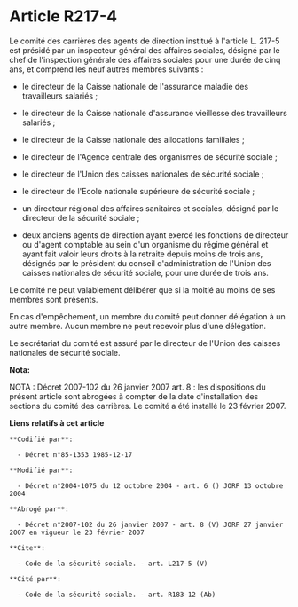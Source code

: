 # Article R217-4

Le comité des carrières des agents de direction institué à l'article L. 217-5 est présidé par un inspecteur général des
affaires sociales, désigné par le chef de l'inspection générale des affaires sociales pour une durée de cinq ans, et comprend
les neuf autres membres suivants :

- le directeur de la Caisse nationale de l'assurance maladie des travailleurs salariés ;

- le directeur de la Caisse nationale d'assurance vieillesse des travailleurs salariés ;

- le directeur de la Caisse nationale des allocations familiales ;

- le directeur de l'Agence centrale des organismes de sécurité sociale ;

- le directeur de l'Union des caisses nationales de sécurité sociale ;

- le directeur de l'Ecole nationale supérieure de sécurité sociale ;

- un directeur régional des affaires sanitaires et sociales, désigné par le directeur de la sécurité sociale ;

- deux anciens agents de direction ayant exercé les fonctions de directeur ou d'agent comptable au sein d'un organisme du
régime général et ayant fait valoir leurs droits à la retraite depuis moins de trois ans, désignés par le président du
conseil d'administration de l'Union des caisses nationales de sécurité sociale, pour une durée de trois ans.

Le comité ne peut valablement délibérer que si la moitié au moins de ses membres sont présents.

En cas d'empêchement, un membre du comité peut donner délégation à un autre membre. Aucun membre ne peut recevoir plus d'une
délégation.

Le secrétariat du comité est assuré par le directeur de l'Union des caisses nationales de sécurité sociale.

**Nota:**

NOTA : Décret 2007-102 du 26 janvier 2007 art. 8 : les dispositions du présent article sont abrogées à compter de la date
d'installation des sections du comité des carrières. Le comité a été installé le 23 février 2007.

**Liens relatifs à cet article**

	**Codifié par**:

	  - Décret n°85-1353 1985-12-17

	**Modifié par**:

	  - Décret n°2004-1075 du 12 octobre 2004 - art. 6 () JORF 13 octobre 2004

	**Abrogé par**:

	  - Décret n°2007-102 du 26 janvier 2007 - art. 8 (V) JORF 27 janvier 2007 en vigueur le 23 février 2007

	**Cite**:

	  - Code de la sécurité sociale. - art. L217-5 (V)

	**Cité par**:

	  - Code de la sécurité sociale. - art. R183-12 (Ab)
